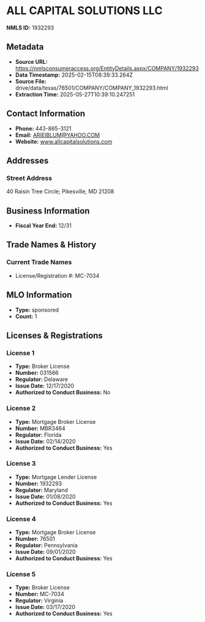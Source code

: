 # ALL CAPITAL SOLUTIONS LLC

**NMLS ID:** 1932293

## Metadata
- **Source URL:** https://nmlsconsumeraccess.org/EntityDetails.aspx/COMPANY/1932293
- **Data Timestamp:** 2025-02-15T08:39:33.264Z
- **Source File:** drive/data/texas/76501/COMPANY/COMPANY_1932293.html
- **Extraction Time:** 2025-05-27T10:39:10.247251

## Contact Information
- **Phone:** 443-865-3121
- **Email:** ARIEIBLUM@YAHOO.COM
- **Website:** www.allcapitalsolutions.com

## Addresses
### Street Address
40 Raisin Tree Circle; Pikesville, MD 21208

## Business Information
- **Fiscal Year End:** 12/31

## Trade Names & History
### Current Trade Names
- License/Registration #: MC-7034

## MLO Information
- **Type:** sponsored
- **Count:** 1

## Licenses & Registrations

### License 1
- **Type:** Broker License
- **Number:** 031566
- **Regulator:** Delaware
- **Issue Date:** 12/17/2020
- **Authorized to Conduct Business:** No

### License 2
- **Type:** Mortgage Broker License
- **Number:** MBR3464
- **Regulator:** Florida
- **Issue Date:** 02/14/2020
- **Authorized to Conduct Business:** Yes

### License 3
- **Type:** Mortgage Lender License
- **Number:** 1932293
- **Regulator:** Maryland
- **Issue Date:** 01/08/2020
- **Authorized to Conduct Business:** Yes

### License 4
- **Type:** Mortgage Broker License
- **Number:** 76501
- **Regulator:** Pennsylvania
- **Issue Date:** 09/01/2020
- **Authorized to Conduct Business:** Yes

### License 5
- **Type:** Broker License
- **Number:** MC-7034
- **Regulator:** Virginia
- **Issue Date:** 03/17/2020
- **Authorized to Conduct Business:** Yes

